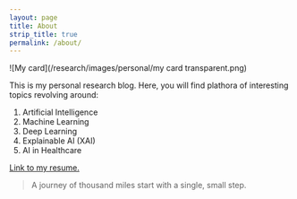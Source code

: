 ```yaml
---
layout: page
title: About
strip_title: true
permalink: /about/
---
```

<!--# Hi, I am Kountay Dwivedi.-->

![My card](/research/images/personal/my card transparent.png)

This is my personal research blog. Here, you will find plathora of interesting topics revolving around:
1. Artificial Intelligence
2. Machine Learning
3. Deep Learning
4. Explainable AI (XAI)
5. AI in Healthcare

[Link to my resume.](/research/Resume2020.pdf)

> A journey of thousand miles start with a single, small step.

<!-- ```python
print("Enjoy !!")
``` -->
